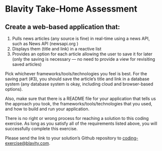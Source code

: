 # Blavity Take-Home Assessment
## Create a web-based application that:

1. Pulls news articles (any source is fine) in real-time using a news API, such as News API (newsapi.org )
2. Displays them (title and link) in a reactive list
3. Provides an option for each article allowing the user to save it for later (only the saving is necessary — no need to provide a view for revisiting saved articles)

Pick whichever frameworks/tools/technologies you feel is best. For the saving part (#3), you should save the article’s title and link in a database system (any database system is okay, including cloud and browser-based options).

Also, make sure that there is a README file for your application that tells us the approach you took, the frameworks/tools/technologies that you used, and how to build and run your application.

There is no right or wrong process for reaching a solution to this coding exercise. As long as you satisfy all of the requirements listed above, you will successfully complete this exercise.

Please send the link to your solution’s Github repository to coding-exercise@blavity.com.